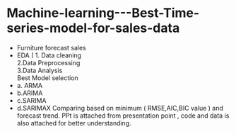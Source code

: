 # Machine-learning---Best-Time-series-model-for-sales-data
- Furniture forecast sales
- EDA ( 1. Data cleaning\
        2.Data Preprocessing\
        3.Data Analysis\
Best Model selection 
- a. ARMA
- b.ARIMA
- c.SARIMA
- d.SARIMAX
Comparing based on minimum ( RMSE,AIC,BIC value ) and forecast trend.
PPt is attached from presentation point , code and data is also attached for better understanding.
